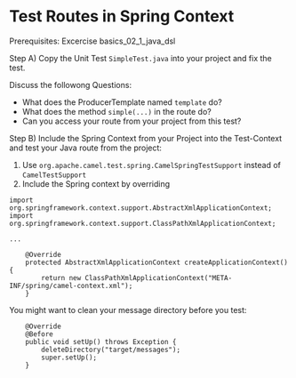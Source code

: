 Test Routes in Spring Context
=============================

Prerequisites: Excercise basics_02_1_java_dsl

Step A)
Copy the Unit Test `SimpleTest.java` into your project and fix the test.

Discuss the followong Questions:
* What does the ProducerTemplate named `template` do?
* What does the method `simple(...)` in the route do?
* Can you access your route from your project from this test?

Step B)
Include the Spring Context from your Project into the Test-Context and test your Java route from the project:

1) Use `org.apache.camel.test.spring.CamelSpringTestSupport` instead of `CamelTestSupport`
2) Include the Spring context by overriding

```
import org.springframework.context.support.AbstractXmlApplicationContext;
import org.springframework.context.support.ClassPathXmlApplicationContext;

...

    @Override
    protected AbstractXmlApplicationContext createApplicationContext() {
        return new ClassPathXmlApplicationContext("META-INF/spring/camel-context.xml");
    }
```

You might want to clean your message directory before you test:

```
    @Override
    @Before
    public void setUp() throws Exception {
        deleteDirectory("target/messages");
        super.setUp();
    }
```

